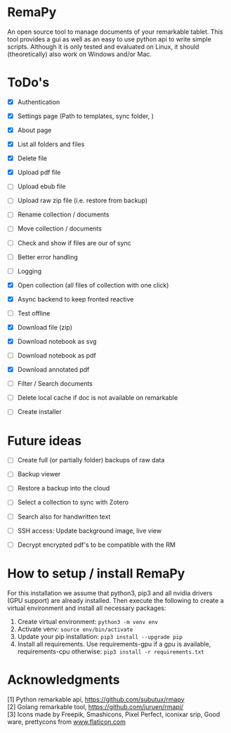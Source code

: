 # RemaPy

An open source tool to manage documents of your remarkable tablet.
This tool provides a gui as well as an easy to use python api to write 
simple scripts. Although it is only tested and evaluated on Linux, 
it should (theoretically) also work on Windows and/or Mac.

# ToDo's
 - [x] Authentication <br />
 - [x] Settings page (Path to templates, sync folder, ) <br />
 - [x] About page <br />
 - [x] List all folders and files <br />
 - [x] Delete file <br />
 - [x] Upload pdf file <br />
 - [ ] Upload ebub file <br />
 - [ ] Upload raw zip file (i.e. restore from backup) <br />
 - [ ] Rename collection / documents
 - [ ] Move collection / documents <br />
 - [ ] Check and show if files are our of sync <br />
 - [ ] Better error handling
 - [ ] Logging
 - [x] Open collection (all files of collection with one click)
 - [x] Async backend to keep fronted reactive <br />
 - [ ] Test offline <br />
 - [x] Download file (zip) <br />
 - [x] Download notebook as svg <br />
 - [ ] Download notebook as pdf <br />
 - [x] Download annotated pdf <br />
 - [ ] Filter / Search documents <br />
 - [ ] Delete local cache if doc is not available on remarkable <br />
 - [ ] Create installer


# Future ideas
 - [ ] Create full (or partially folder) backups of raw data <br />
 - [ ] Backup viewer <br />
 - [ ] Restore a backup into the cloud <br /> 
 - [ ] Select a collection to sync with Zotero <br />
 - [ ] Search also for handwritten text
 - [ ] SSH access: Update background image, live view <br />
 - [ ] Decrypt encrypted pdf's to be compatible with the RM <br />


# How to setup / install RemaPy
For this installation we assume that python3, pip3 and all nvidia drivers
(GPU support) are already installed. Then execute the following
to create a virtual environment and install all necessary packages:

1. Create virtual environment: ```python3 -m venv env```
2. Activate venv: ```source env/bin/activate```
3. Update your pip installation: ```pip3 install --upgrade pip```
4. Install all requirements. Use requirements-gpu if a gpu is available, requirements-cpu otherwise: ```pip3 install -r requirements.txt```


# Acknowledgments
[1] Python remarkable api, https://github.com/subutux/rmapy <br />
[2] Golang remarkable tool, https://github.com/juruen/rmapi/ <br />
[3] Icons made by Freepik, Smashicons, Pixel Perfect, iconixar  srip, Good ware, prettycons from www.flaticon.com <br />